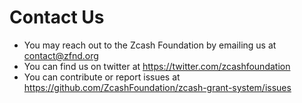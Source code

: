 # Contact Us

* You may reach out to the Zcash Foundation by emailing us at contact@zfnd.org
* You can find us on twitter at https://twitter.com/zcashfoundation
* You can contribute or report issues at https://github.com/ZcashFoundation/zcash-grant-system/issues
